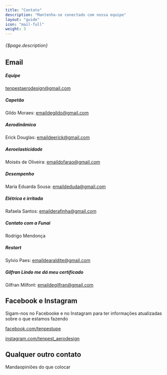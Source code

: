 ```yaml
---
title: "Contato"
description: "Mantenha-se conectado com nossa equipe"
layout: "guide"
icon: "mail-full"
weight: 3
---
```


###### {$page.description}

<article id="1">

## Email

##### Equipe
tenpestaerodesign@gmail.com

##### Capetão
Gildo Moraes: emaildegildo@gmail.com

##### Aerodinâmica
Erick Douglas: emaildeerick@gmail.com

##### Aeroelasticidade
Moisés de Oliveira: emaildofarao@gmail.com

##### Desempenho
Maria Eduarda Sousa: emaildeduda@gmail.com

##### Elétrica e irritada
Rafaela Santos: emailderafinha@gmail.com

##### Contato com a Funai
Rodrigo Mendonça

##### Restart
Sylvio Paes: emaildearaldite@gmail.com

##### Gilfran Lindo me dá meu certificado
Gilfran Milfont: emaildegilfran@gmail.com

</article>

<article id="2">

## Facebook e Instagram

Sigam-nos no Facebooke e no Instagram para ter informações atualizadas sobre o que estamos fazendo

<a class="btn btn-primary" href="http://facebook.com/tenpestupe" target="_blank"> facebook.com/tenpestupe
</a>

<a class="btn btn-primary" href="http://instagram.com/tenpest_aerodesign/" target="_blank">
instagram.com/tenpest_aerodesign</a>

</article>

<article id="3">

## Qualquer outro contato

Mandaopiniões do que colocar

</article>
